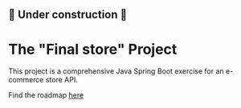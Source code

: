 ## 🚧 Under construction 🚧

# The "Final store" Project

This project is a comprehensive Java Spring Boot exercise for an e-commerce store API.

Find the roadmap [here](https://github.com/users/venelinpetrov/projects/2/views/1)
